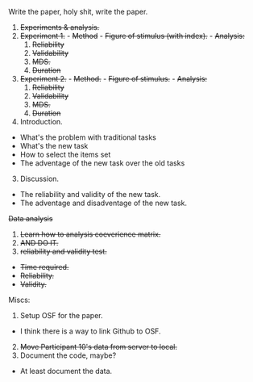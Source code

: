 Write the paper, holy shit, write the paper.

1. ~~Experiments & analysis.~~
  1. ~~Experiment 1.~~
    - ~~Method~~
    - ~~Figure of stimulus (with index).~~
    - ~~Analysis:~~
      1. ~~Reliability~~
      2. ~~Validability~~
      3. ~~MDS.~~
      4. ~~Duration~~
  2. ~~Experiment 2.~~
    - ~~Method.~~
    - ~~Figure of stimulus.~~
    - ~~Analysis:~~
      1. ~~Reliability~~
      2. ~~Validability~~
      3. ~~MDS.~~
      4. ~~Duration~~
2. Introduction.
  - What's the problem with traditional tasks
  - What's the new task
  - How to select the items set
  - The adventage of the new task over the old tasks
3. Discussion. 
  - The reliability and validity of the new task.
  - The adventage and disadventage of the new task.

~~Data analysis~~

1. ~~Learn how to analysis coeverience matrix.~~
2. ~~AND DO IT.~~
3. ~~reliability and validity test.~~
  - ~~Time required.~~
  - ~~Reliability.~~
  - ~~Validity.~~

Miscs:

1. Setup OSF for the paper.
  - I think there is a way to link Github to OSF.
2. ~~Move Participant 10's data from server to local.~~
3. Document the code, maybe?
  - At least document the data.